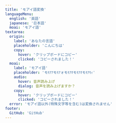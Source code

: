 ```yaml
---
title: 'モアイ語変換'
languageMenu:
  english: '英語'
  japanese: '日本語'
  moai: 'モアイ語'
textarea:
  origin:
    label: 'あなたの言語'
    placeholder: 'こんにちは'
    copy:
      hover: 'クリップボードにコピー'
      clicked: 'コピーされました！'
  moai:
    label: 'モアイ語'
    placeholder: 'モﾓｱｱモﾓｱォモﾓｱｵモﾓｱｵモﾓｱﾓｨ'
    audio:
      hover: 音声読み上げ
      dialog: 音声を読み上げますか？
    copy:
      hover: 'クリップボードにコピー'
      clicked: 'コピーされました！'
  error: 'モアイ語以外(特殊文字等を含む)は変換されません'
footer:
  GitHub: 'GitHub'
---
```

